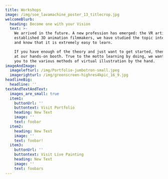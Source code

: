 ```yaml
---
title: Workshops
image: /img/soe_lavamachine_poster_13_titlecrop.jpg
welcomeBlurb:
  heading: Become one with your Vision
  text: >-
    We arrived in the future. A new profession has emerged: the VR artist. As
    established 3D animation filmmakers, we have studied the topic intensively
    and know that it is extremely easy to learn.

    If you have enough of the theory and just want to get started, then visit us
    at our hands-on booth. True to the motto learning by doing, we want to take
    you to the various methods of virtual illustration by the hand.
imageAndImage:
  imagelefturl: /img/Portfolio-jumbotron-small.jpeg
  imagerighturl: /img/greenscreen-highres4kpic_16_9.jpg
headlineBig:
  headline: ''
textAndTextAndText:
  images_are_small: true
  item1:
    buttonUrl: ''
    buttontext: Visit Portfolio
    heading: New Text
    image: ''
    text: foobar
  item2:
    heading: New Text
    image: ''
    text: foobar!
  item3:
    buttonUrl: ''
    buttontext: Visit Live Painting
    heading: New Text
    image: ''
    text: foobars
---
```


